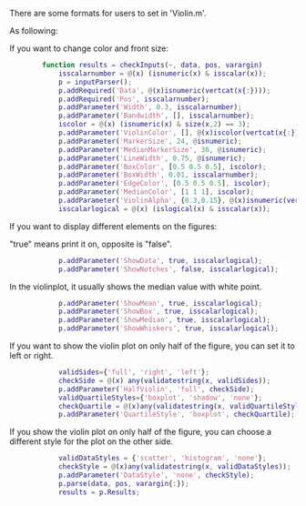 There are some formats for users to set in 'Violin.m'.

As following:

If you want to change color and front size:

```matlab
        function results = checkInputs(~, data, pos, varargin)
            isscalarnumber = @(x) (isnumeric(x) & isscalar(x));
            p = inputParser();
            p.addRequired('Data', @(x)isnumeric(vertcat(x{:})));
            p.addRequired('Pos', isscalarnumber);
            p.addParameter('Width', 0.3, isscalarnumber);
            p.addParameter('Bandwidth', [], isscalarnumber);
            iscolor = @(x) (isnumeric(x) & size(x,2) == 3);
            p.addParameter('ViolinColor', [], @(x)iscolor(vertcat(x{:})));
            p.addParameter('MarkerSize', 24, @isnumeric);
            p.addParameter('MedianMarkerSize', 36, @isnumeric);
            p.addParameter('LineWidth', 0.75, @isnumeric);
            p.addParameter('BoxColor', [0.5 0.5 0.5], iscolor);
            p.addParameter('BoxWidth', 0.01, isscalarnumber);
            p.addParameter('EdgeColor', [0.5 0.5 0.5], iscolor);
            p.addParameter('MedianColor', [1 1 1], iscolor);
            p.addParameter('ViolinAlpha', {0.3,0.15}, @(x)isnumeric(vertcat(x{:})));
            isscalarlogical = @(x) (islogical(x) & isscalar(x));
```
If you want to display different elements on the figures:

"true" means print it on, opposite is "false". 

```matlab
            p.addParameter('ShowData', true, isscalarlogical);
            p.addParameter('ShowNotches', false, isscalarlogical);
```
In the violinplot, it usually shows the median value with white point. 
```matlab
            p.addParameter('ShowMean', true, isscalarlogical);
            p.addParameter('ShowBox', true, isscalarlogical);
            p.addParameter('ShowMedian', true, isscalarlogical);
            p.addParameter('ShowWhiskers', true, isscalarlogical);
```
If you want to show the violin plot on only half of the figure, you can set it to left or right.
```matlab
            validSides={'full', 'right', 'left'};
            checkSide = @(x) any(validatestring(x, validSides));
            p.addParameter('HalfViolin', 'full', checkSide);  
            validQuartileStyles={'boxplot', 'shadow', 'none'};
            checkQuartile = @(x)any(validatestring(x, validQuartileStyles));
            p.addParameter('QuartileStyle', 'boxplot', checkQuartile);
```
If you show the violin plot on only half of the figure, you can choose a different style for the plot on the other side.
```matlab
            validDataStyles = {'scatter', 'histogram', 'none'}; 
            checkStyle = @(x)any(validatestring(x, validDataStyles));
            p.addParameter('DataStyle', 'none', checkStyle); 
            p.parse(data, pos, varargin{:});
            results = p.Results;
